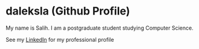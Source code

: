 # daleksla (Github Profile)

My name is Salih. I am a postgraduate student studying Computer Science.

See my [LinkedIn](https://www.linkedin.com/in/salih-ahmed-821aa7196/) for my professional profile
